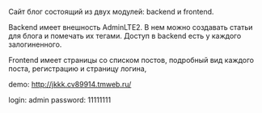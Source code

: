 Сайт блог состоящий из двух модулей: backend и frontend.

Backend имеет внешность AdminLTE2.
В нем можно создавать статьи для блога и помечать их тегами.
Доступ в backend есть у каждого залогиненного.

Frontend имеет страницы со списком постов, подробный вид каждого поста, регистрацию и страницу логина,

demo: http://jkkk.cv89914.tmweb.ru/

login: admin
password: 11111111